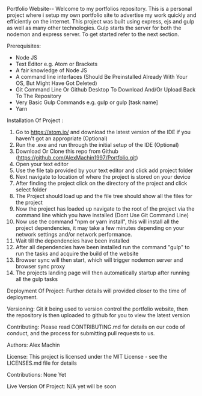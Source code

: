 Portfolio Website--
Welcome to my portfolios repository. This is a personal project where i setup my own portfolio site to advertise my work quickly and efficiently on the internet. This project was built using express, ejs and gulp as well as many other technologies. Gulp starts the server for both the nodemon and express server.  To get started refer to the next section.

Prerequisites:
- Node JS
- Text Editor e.g. Atom or Brackets
- A fair knowledge of Node JS
- A command line interfaces (Should Be Preinstalled Already With Your OS, But Might Have Got Deleted)
- Git Command Line Or Github Desktop To Download And/Or Upload Back To The Repository
- Very Basic Gulp Commands e.g. gulp or gulp [task name]
- Yarn

Installation Of  Project :
1) Go to https://atom.io/ and download the latest version of the IDE if you haven't got an appropriate (Optional)
2) Run the .exe and run through the initial setup of the IDE (Optional)
3) Download Or Clone this repo from Github (https://github.com/AlexMachin1997/Portfolio.git)
4) Open your text editor
5) Use the file tab provided by your text editor and click add project folder
6) Next navigate to location of where the project is stored on your device
7) After finding the project click on the directory of the project and click select folder
8) The Project should load up and the file tree should show all the files for the project
9) Now the project has loaded up navigate to the root of the project via the command line which you have installed (Dont Use Git Command Line)
10) Now use the command "npm or yarn install", this will install all the project dependencies, it may take a few minutes depending on your network settings and/or network performance.
11) Wait till the dependencies have been installed
12) After all dependencies have been installed run the command "gulp" to run the tasks and acquire the build of the website
13) Browser sync  will then start, which will trigger nodemon server and browser sync proxy
14) The projects landing page will then automatically startup after running all the gulp tasks

Deployment Of Project:
Further details will provided closer to the time of deployment.

Versioning:
Git it being used to version control the portfolio website, then the repository is then uploaded to github for you to view the latest version

Contributing:
Please read CONTRIBUTING.md for details on our code of conduct, and the process for submitting pull requests to us.

Authors:
Alex Machin

License:
This project is licensed under the MIT  License - see the LICENSES.md file for details

Contributions:
None Yet

Live Version Of Project:
N/A yet will be soon
